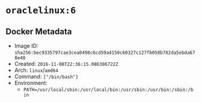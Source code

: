 # `oraclelinux:6`

## Docker Metadata

- Image ID: `sha256:bec9335797cae3cea0498c6cd59a4150c60327c127fb058b782da5ebda670e40`
- Created: `2016-11-08T22:36:15.086386722Z`
- Arch: `linux`/`amd64`
- Command: `["/bin/bash"]`
- Environment:
  - `PATH=/usr/local/sbin:/usr/local/bin:/usr/sbin:/usr/bin:/sbin:/bin`
